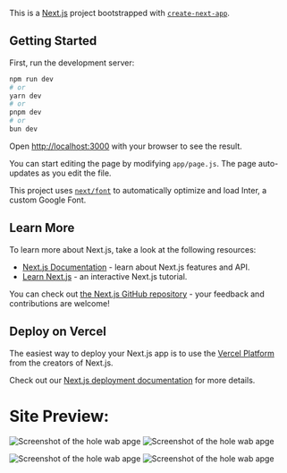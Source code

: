 This is a [Next.js](https://nextjs.org/) project bootstrapped with [`create-next-app`](https://github.com/vercel/next.js/tree/canary/packages/create-next-app).

## Getting Started

First, run the development server:

```bash
npm run dev
# or
yarn dev
# or
pnpm dev
# or
bun dev
```

Open [http://localhost:3000](http://localhost:3000) with your browser to see the result.

You can start editing the page by modifying `app/page.js`. The page auto-updates as you edit the file.

This project uses [`next/font`](https://nextjs.org/docs/basic-features/font-optimization) to automatically optimize and load Inter, a custom Google Font.

## Learn More

To learn more about Next.js, take a look at the following resources:

- [Next.js Documentation](https://nextjs.org/docs) - learn about Next.js features and API.
- [Learn Next.js](https://nextjs.org/learn) - an interactive Next.js tutorial.

You can check out [the Next.js GitHub repository](https://github.com/vercel/next.js/) - your feedback and contributions are welcome!

## Deploy on Vercel

The easiest way to deploy your Next.js app is to use the [Vercel Platform](https://vercel.com/new?utm_medium=default-template&filter=next.js&utm_source=create-next-app&utm_campaign=create-next-app-readme) from the creators of Next.js.

Check out our [Next.js deployment documentation](https://nextjs.org/docs/deployment) for more details.



# Site Preview:
![Screenshot of the hole wab apge](https://github.com/anesMoB/colorPicker.github.io/blob/main/fullDark.jpg?raw=true)
![Screenshot of the hole wab apge](https://github.com/anesMoB/colorPicker.github.io/blob/main/fullLight.jpg?raw=true)

![Screenshot of the hole wab apge](https://github.com/anesMoB/colorPicker.github.io/blob/main/smallDark.jpg?raw=true)
![Screenshot of the hole wab apge](https://github.com/anesMoB/colorPicker.github.io/blob/main/smallLight.jpg?raw=true)

